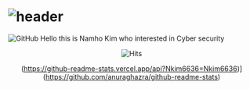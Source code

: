 # ![header](https://capsule-render.vercel.app/api?type=wave&color=random&height=200&section=header&text=Namho%20Kim&fontSize=100)

 

 
<img alt="GitHub" src="https://img.shields.io/badge/github%20-%23121011.svg?&style=for-the-badge&logo=github&logoColor=white"/>
Hello this is Namho Kim who interested in Cyber security
<div align=center>
	
 ![Hits](https://hits.seeyoufarm.com/api/count/incr/badge.svg?url=https%3A%2F%2Fgithub.com%2Fnkim6636&count_bg=%2379C83D&title_bg=%23555555&icon=&icon_color=%23E7E7E7&title=hits&edge_flat=false)

(https://github-readme-stats.vercel.app/api?Nkim6636=Nkim6636)](https://github.com/anuraghazra/github-readme-stats)
